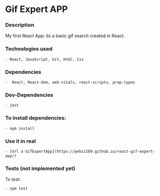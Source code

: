 # Gif Expert APP

### Description
My first React App: its a basic gif search created in React.

### Technologies used
~~~
- React, JavaScript, Git, Html, Css
~~~

### Dependencies
~~~
-  React, React-dom, web-vitals, react-scripts, prop-types
~~~

### Dev-Dependencies
~~~
- jest
~~~

### To install dependencies:
~~~
- npm install 
~~~

### Use it in real
~~~
- [Url a GifExpertApp](https://pebs1189.github.io/react-gif-expert-app/)
~~~

### Tests (not implemented yet)
To test:
~~~
- npm test
~~~
